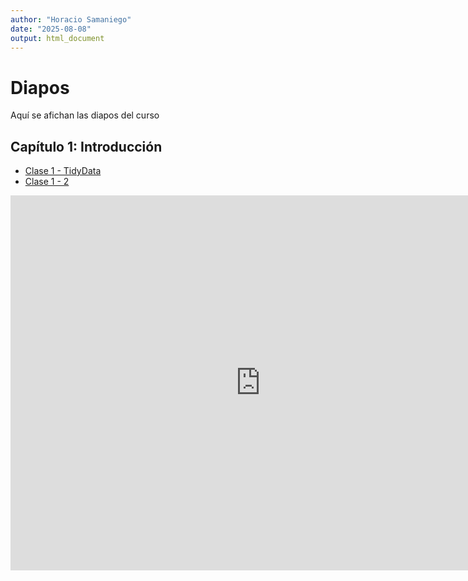 ```yaml
---
author: "Horacio Samaniego"
date: "2025-08-08"
output: html_document
---
```


#  Diapos

Aquí se afichan las diapos del curso

## Capítulo 1: Introducción 
* [Clase 1 - TidyData](Diapos/Clase1/Clase1TidyData.html)
* [Clase 1 - 2](Diapos/Clase1/Clase1_2-dplyr.html)





<iframe 
  src="https://github.com/horaciosamaniego/CBIT202/tree/master/Diapos" 
  width="800" height="600" 
  frameborder="0" 
  allowfullscreen>
</iframe>
